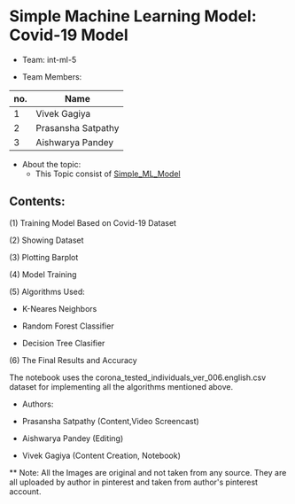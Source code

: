  # Simple Machine Learning Model: Covid-19 Model

* Team: int-ml-5
 
* Team Members:
 
 no. | Name
-----|-------
1 | Vivek Gagiya
2 | Prasansha Satpathy
3 | Aishwarya Pandey


* About the topic:
    * This Topic consist of [Simple_ML_Model](http://github.com/Sara-cos/Intern-Work/edit/main/int-ml-5/Simple_ML_Model.md)
    
## **Contents:**
    
 (1) Training Model Based on Covid-19 Dataset
 
 (2) Showing Dataset
 
 (3) Plotting Barplot
 
 (4) Model Training
 
 (5) Algorithms Used:
   
 - K-Neares Neighbors
 
 - Random Forest Classifier
 
 - Decision Tree Clasifier
 
 (6) The Final Results and Accuracy
 
 
 
 The notebook uses the corona_tested_individuals_ver_006.english.csv dataset for implementing all the algorithms mentioned above.
 
 

* Authors:

 * Prasansha Satpathy (Content,Video Screencast)

 * Aishwarya Pandey (Editing)

 * Vivek Gagiya (Content Creation, Notebook)


** Note: All the Images are original and not taken from any source. They are all uploaded by author in pinterest and taken from author's pinterest account.
